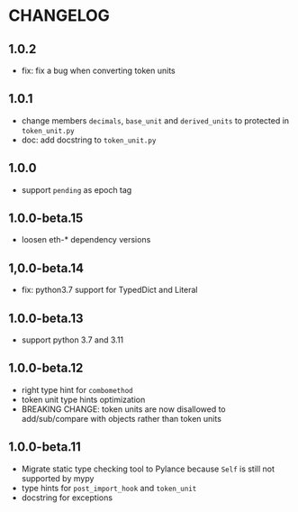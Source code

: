 # CHANGELOG

## 1.0.2

* fix: fix a bug when converting token units

## 1.0.1

* change members `decimals`, `base_unit` and `derived_units` to protected in `token_unit.py`
* doc: add docstring to `token_unit.py`

## 1.0.0

* support `pending` as epoch tag

## 1.0.0-beta.15

* loosen eth-* dependency versions

## 1,0.0-beta.14

* fix: python3.7 support for TypedDict and Literal

## 1.0.0-beta.13

* support python 3.7 and 3.11

## 1.0.0-beta.12

* right type hint for `combomethod`
* token unit type hints optimization
* BREAKING CHANGE: token units are now disallowed to add/sub/compare with objects rather than token units 

## 1.0.0-beta.11

* Migrate static type checking tool to Pylance because `Self` is still not supported by mypy
* type hints for `post_import_hook` and `token_unit`
* docstring for exceptions
